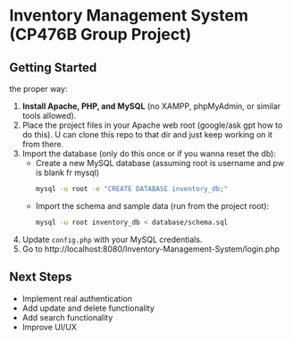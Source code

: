 # Inventory Management System (CP476B Group Project)

## Getting Started

the proper way:

1. **Install Apache, PHP, and MySQL** (no XAMPP, phpMyAdmin, or similar tools allowed).
2. Place the project files in your Apache web root (google/ask gpt how to do this). U can clone this repo to that dir and just keep working on it from there.
3. Import the database (only do this once or if you wanna reset the db):
   - Create a new MySQL database (assuming root is username and pw is blank fr mysql)
     ```sh
     mysql -u root -e "CREATE DATABASE inventory_db;"
     ```
   - Import the schema and sample data (run from the project root):
     ```sh
     mysql -u root inventory_db < database/schema.sql
     ```
4. Update `config.php` with your MySQL credentials.
5. Go to http://localhost:8080/Inventory-Management-System/login.php

## Next Steps

- Implement real authentication
- Add update and delete functionality
- Add search functionality
- Improve UI/UX

```

```
